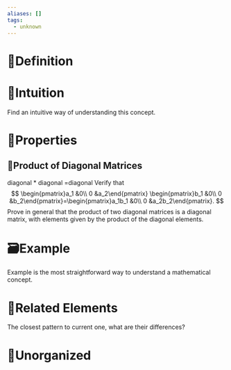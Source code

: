 ```yaml
---
aliases: []
tags:
  - unknown
---
```



# 📝Definition


# 🧠Intuition
Find an intuitive way of understanding this concept.

# 🌈Properties

## 🔴Product of Diagonal Matrices
diagonal * diagonal =diagonal
Verify that
$$
\begin{pmatrix}a_1 &0\\ 0 &a_2\end{pmatrix} \begin{pmatrix}b_1 &0\\ 0 &b_2\end{pmatrix}=\begin{pmatrix}a_1b_1 &0\\ 0 &a_2b_2\end{pmatrix}.
$$
Prove in general that the product of two diagonal matrices is a diagonal matrix, with elements given by the product of the diagonal elements.

# 🗃Example
Example is the most straightforward way to understand a mathematical concept.

# 🌱Related Elements
The closest pattern to current one, what are their differences?


# 🍂Unorganized